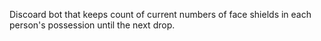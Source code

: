 Discoard bot that keeps count of current numbers of face shields in each person's possession until the next drop.
